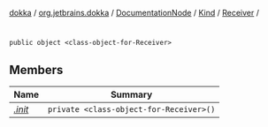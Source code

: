 [dokka](../../../../../index.md) / [org.jetbrains.dokka](../../../../index.md) / [DocumentationNode](../../../index.md) / [Kind](../../index.md) / [Receiver](../index.md) / [<class-object-for-Receiver>](index.md)

# <class-object-for-Receiver>

```
public object <class-object-for-Receiver>
```
## Members
| Name | Summary |
|------|---------|
|[*.init*](_init_.md)|`private <class-object-for-Receiver>()`<br>|
